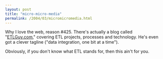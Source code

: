 ```yaml
---
layout: post
title: "micro-micro-media"
permalink: /2004/03/micromicromedia.html
---
```


<p>Why I love the web, reason #425.  There's actually a blog called "<a href="http://www.etlguy.com/">ETLGuy.com</a>," covering ETL projects, processes and technology.  He's even got a clever tagline ("data integration, one bit at a time").</p>

<p>Obviously, if you don't know what ETL stands for, then this ain't for you.</p>


